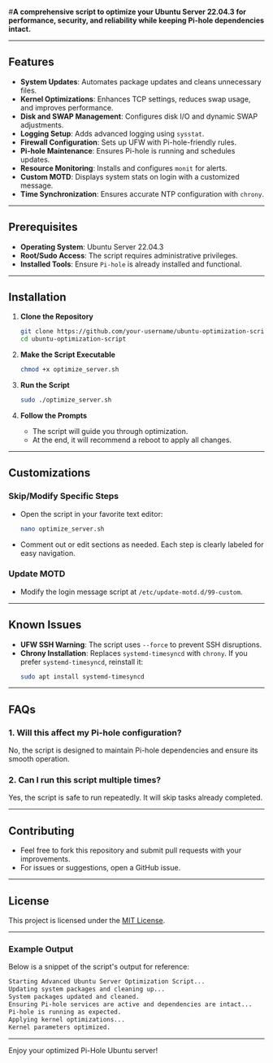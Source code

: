 
#**A comprehensive script to optimize your Ubuntu Server 22.04.3 for performance, security, and reliability while keeping Pi-hole dependencies intact.**

---

## **Features**

- **System Updates**: Automates package updates and cleans unnecessary files.
- **Kernel Optimizations**: Enhances TCP settings, reduces swap usage, and improves performance.
- **Disk and SWAP Management**: Configures disk I/O and dynamic SWAP adjustments.
- **Logging Setup**: Adds advanced logging using `sysstat`.
- **Firewall Configuration**: Sets up UFW with Pi-hole-friendly rules.
- **Pi-hole Maintenance**: Ensures Pi-hole is running and schedules updates.
- **Resource Monitoring**: Installs and configures `monit` for alerts.
- **Custom MOTD**: Displays system stats on login with a customized message.
- **Time Synchronization**: Ensures accurate NTP configuration with `chrony`.

---

## **Prerequisites**

- **Operating System**: Ubuntu Server 22.04.3
- **Root/Sudo Access**: The script requires administrative privileges.
- **Installed Tools**: Ensure `Pi-hole` is already installed and functional.

---

## **Installation**

1. **Clone the Repository**
   ```bash
   git clone https://github.com/your-username/ubuntu-optimization-script.git
   cd ubuntu-optimization-script
   ```

2. **Make the Script Executable**
   ```bash
   chmod +x optimize_server.sh
   ```

3. **Run the Script**
   ```bash
   sudo ./optimize_server.sh
   ```

4. **Follow the Prompts**
   - The script will guide you through optimization.
   - At the end, it will recommend a reboot to apply all changes.

---

## **Customizations**

### **Skip/Modify Specific Steps**
- Open the script in your favorite text editor:
  ```bash
  nano optimize_server.sh
  ```
- Comment out or edit sections as needed. Each step is clearly labeled for easy navigation.

### **Update MOTD**
- Modify the login message script at `/etc/update-motd.d/99-custom`.

---

## **Known Issues**

- **UFW SSH Warning**: The script uses `--force` to prevent SSH disruptions.
- **Chrony Installation**: Replaces `systemd-timesyncd` with `chrony`. If you prefer `systemd-timesyncd`, reinstall it:
  ```bash
  sudo apt install systemd-timesyncd
  ```

---

## **FAQs**

### 1. **Will this affect my Pi-hole configuration?**
   No, the script is designed to maintain Pi-hole dependencies and ensure its smooth operation.

### 2. **Can I run this script multiple times?**
   Yes, the script is safe to run repeatedly. It will skip tasks already completed.

---

## **Contributing**

- Feel free to fork this repository and submit pull requests with your improvements.
- For issues or suggestions, open a GitHub issue.

---

## **License**

This project is licensed under the [MIT License](LICENSE).

---

### **Example Output**

Below is a snippet of the script's output for reference:

```bash
Starting Advanced Ubuntu Server Optimization Script...
Updating system packages and cleaning up...
System packages updated and cleaned.
Ensuring Pi-hole services are active and dependencies are intact...
Pi-hole is running as expected.
Applying kernel optimizations...
Kernel parameters optimized.
```

---

Enjoy your optimized Pi-Hole Ubuntu server! 
